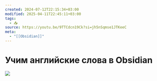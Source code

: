 ```yaml
---
created: 2024-07-12T22:15:34+03:00
modified: 2025-04-11T22:45:11+03:00
tags:
  - 📥
source: https://youtu.be/9TTCdcn19Ck?si=jh5nSqmse1JTKeeC
meta:
  - "[[Obsidian]]"
---
```


# Учим английские слова в Obsidian

![](https://youtu.be/9TTCdcn19Ck?si=jh5nSqmse1JTKeeC)